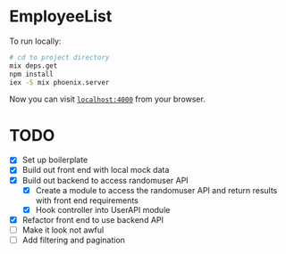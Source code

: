 # EmployeeList

To run locally:

```bash
# cd to project directory
mix deps.get
npm install
iex -S mix phoenix.server
```
Now you can visit [`localhost:4000`](http://localhost:4000) from your browser.

# TODO

- [x] Set up boilerplate
- [x] Build out front end with local mock data
- [x] Build out backend to access randomuser API
  - [x] Create a module to access the randomuser API and return results with front end requirements
  - [x] Hook controller into UserAPI module
- [x] Refactor front end to use backend API
- [ ] Make it look not awful
- [ ] Add filtering and pagination
